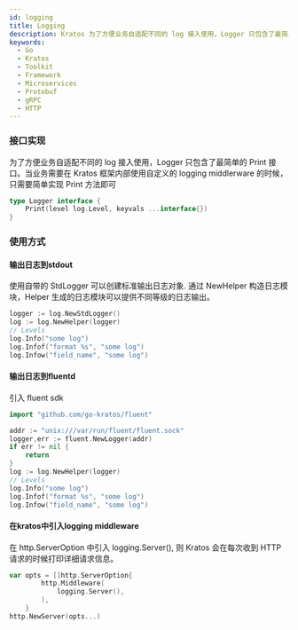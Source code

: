 ```yaml
---
id: logging
title: Logging
description: Kratos 为了方便业务自适配不同的 log 接入使用，Logger 只包含了最简单的 Print 接口。当业务需要在 kratos 框架内部使用自定义的 logging middlerware 的时候，只需要简单实现Print方法即可
keywords:
  - Go
  - Kratos
  - Toolkit
  - Framework
  - Microservices
  - Protobuf
  - gRPC
  - HTTP
---
```


### 接口实现 

为了方便业务自适配不同的 log 接入使用，Logger 只包含了最简单的 Print 接口。当业务需要在 Kratos 框架内部使用自定义的 logging middlerware 的时候，只需要简单实现 Print 方法即可

```go
type Logger interface {
	Print(level log.Level, keyvals ...interface{})
}
```
### 使用方式

#### 输出日志到stdout

使用自带的 StdLogger 可以创建标准输出日志对象. 通过 NewHelper 构造日志模块，Helper 生成的日志模块可以提供不同等级的日志输出。

```go
logger := log.NewStdLogger()
log := log.NewHelper(logger)
// Levels
log.Info("some log")
log.Infof("format %s", "some log")
log.Infow("field_name", "some log")
```

#### 输出日志到fluentd

引入 fluent sdk

```go
import "github.com/go-kratos/fluent"

addr := "unix:///var/run/fluent/fluent.sock"
logger,err := fluent.NewLogger(addr)
if err != nil {
    return 
}
log := log.NewHelper(logger)
// Levels
log.Info("some log")
log.Infof("format %s", "some log")
log.Infow("field_name", "some log")
```

#### 在kratos中引入logging middleware

在 http.ServerOption 中引入 logging.Server(), 则 Kratos 会在每次收到 HTTP 请求的时候打印详细请求信息。

```go
var opts = []http.ServerOption{
		http.Middleware(
			logging.Server(),	
		),
	}
http.NewServer(opts...)
```



